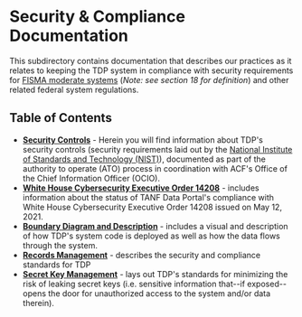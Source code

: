 # Security & Compliance Documentation

This subdirectory contains documentation that describes our practices as it relates to keeping the TDP system in compliance with security requirements for [FISMA moderate systems](https://csrc.nist.gov/CSRC/media/Projects/risk-management/documents/02-Categorize%20Step/NIST%20RMF%20Categorize%20Step-FAQs.pdf) (*Note: see section 18 for definition*) and other related federal system regulations. 

## Table of Contents
* **[Security Controls](https://github.com/raft-tech/TANF-app/tree/raft-tdp-main/docs/Security-Compliance/Security-Controls)** - Herein you will find information about TDP's security controls (security requirements laid out by the [National Institute of Standards and Technology (NIST)](https://www.nist.gov/)), documented as part of the authority to operate (ATO) process in coordination with ACF's Office of the Chief Information Officer (OCIO).
* **[White House Cybersecurity Executive Order 14208](https://github.com/raft-tech/TANF-app/blob/raft-tdp-main/docs/Security-Compliance/WH_CybersecurityEO.md)** - includes information about the status of TANF Data Portal's compliance with White House Cybersecurity Executive Order 14208 issued on May 12, 2021.
* **[Boundary Diagram and Description](https://github.com/raft-tech/TANF-app/blob/raft-tdp-main/docs/Security-Compliance/boundary-diagram.md)** - includes a visual and description of how TDP's system code is deployed as well as how the data flows through the system. 
* **[Records Management](https://github.com/raft-tech/TANF-app/blob/raft-tdp-main/docs/Security-Compliance/records-management.md)** - describes the security and compliance standards for TDP
* **[Secret Key Management](https://github.com/raft-tech/TANF-app/blob/raft-tdp-main/docs/Security-Compliance/Secret-Key-Mgmt.md)** - lays out TDP's standards for minimizing the risk of leaking secret keys (i.e. sensitive information that--if exposed--opens the door for unauthorized access to the system and/or data therein).